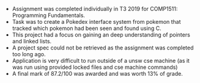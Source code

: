 - Assignment was completed individually in T3 2019 for COMP1511: Programming Fundamentals.
- Task was to create a Pokedex interface system from pokemon that tracked which pokemon had been seen and found using C.
- This project had a focus on gaining an deep understanding of pointers and linked lists.
- A project spec could not be retrieved as the assignment was completed too long ago.
- Application is very difficult to run outside of a unsw cse machine (as it was run using provided locked files and cse machine commands)
- A final mark of 87.2/100 was awarded and was worth 13% of grade.
